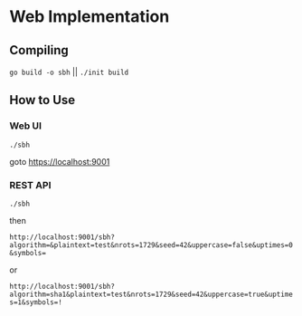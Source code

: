 # Web Implementation

## Compiling

`go build -o sbh` || `./init build`

## How to Use

### Web UI

`./sbh`

goto <https://localhost:9001>

### REST API

`./sbh`

then

`http://localhost:9001/sbh?algorithm=&plaintext=test&nrots=1729&seed=42&uppercase=false&uptimes=0&symbols=`

or

`http://localhost:9001/sbh?algorithm=sha1&plaintext=test&nrots=1729&seed=42&uppercase=true&uptimes=1&symbols=!`
